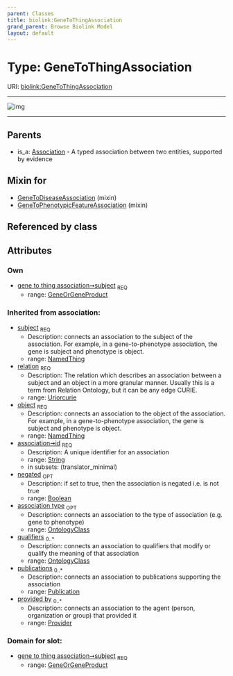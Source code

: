 ```yaml
---
parent: Classes
title: biolink:GeneToThingAssociation
grand_parent: Browse Biolink Model
layout: default
---
```


# Type: GeneToThingAssociation




URI: [biolink:GeneToThingAssociation](https://w3id.org/biolink/vocab/GeneToThingAssociation)


---

![img](http://yuml.me/diagram/nofunky;dir:TB/class/[Publication],[Provider],[OntologyClass],[NamedThing],[GeneOrGeneProduct]%3Csubject%201..1-%20[GeneToThingAssociation|relation(i):uriorcurie;id(i):string;negated(i):boolean%20%3F],[GeneToPhenotypicFeatureAssociation]uses%20-.-%3E[GeneToThingAssociation],[GeneToDiseaseAssociation]uses%20-.-%3E[GeneToThingAssociation],[Association]%5E-[GeneToThingAssociation],[GeneToPhenotypicFeatureAssociation],[GeneToDiseaseAssociation],[GeneOrGeneProduct],[Association])

---


## Parents

 *  is_a: [Association](Association.md) - A typed association between two entities, supported by evidence

## Mixin for

 * [GeneToDiseaseAssociation](GeneToDiseaseAssociation.md) (mixin) 
 * [GeneToPhenotypicFeatureAssociation](GeneToPhenotypicFeatureAssociation.md) (mixin) 

## Referenced by class


## Attributes


### Own

 * [gene to thing association➞subject](gene_to_thing_association_subject.md)  <sub>REQ</sub>
    * range: [GeneOrGeneProduct](GeneOrGeneProduct.md)

### Inherited from association:

 * [subject](subject.md)  <sub>REQ</sub>
    * Description: connects an association to the subject of the association. For example, in a gene-to-phenotype association, the gene is subject and phenotype is object.
    * range: [NamedThing](NamedThing.md)
 * [relation](relation.md)  <sub>REQ</sub>
    * Description: The relation which describes an association between a subject and an object in a more granular manner. Usually this is a term from Relation Ontology, but it can be any edge CURIE.
    * range: [Uriorcurie](types/Uriorcurie.md)
 * [object](object.md)  <sub>REQ</sub>
    * Description: connects an association to the object of the association. For example, in a gene-to-phenotype association, the gene is subject and phenotype is object.
    * range: [NamedThing](NamedThing.md)
 * [association➞id](association_id.md)  <sub>REQ</sub>
    * Description: A unique identifier for an association
    * range: [String](types/String.md)
    * in subsets: (translator_minimal)
 * [negated](negated.md)  <sub>OPT</sub>
    * Description: if set to true, then the association is negated i.e. is not true
    * range: [Boolean](types/Boolean.md)
 * [association type](association_type.md)  <sub>OPT</sub>
    * Description: connects an association to the type of association (e.g. gene to phenotype)
    * range: [OntologyClass](OntologyClass.md)
 * [qualifiers](qualifiers.md)  <sub>0..*</sub>
    * Description: connects an association to qualifiers that modify or qualify the meaning of that association
    * range: [OntologyClass](OntologyClass.md)
 * [publications](publications.md)  <sub>0..*</sub>
    * Description: connects an association to publications supporting the association
    * range: [Publication](Publication.md)
 * [provided by](provided_by.md)  <sub>0..*</sub>
    * Description: connects an association to the agent (person, organization or group) that provided it
    * range: [Provider](Provider.md)

### Domain for slot:

 * [gene to thing association➞subject](gene_to_thing_association_subject.md)  <sub>REQ</sub>
    * range: [GeneOrGeneProduct](GeneOrGeneProduct.md)
